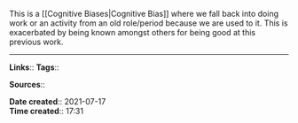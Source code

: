 This is a [[Cognitive Biases|Cognitive Bias]] where we fall back into doing work or an activity from an old role/period because we are used to it. This is exacerbated by being known amongst others for being good at this previous work.


---
**Links**:: 
**Tags**:: 

**Sources**::

**Date created**:: 2021-07-17  
**Time created**:: 17:31